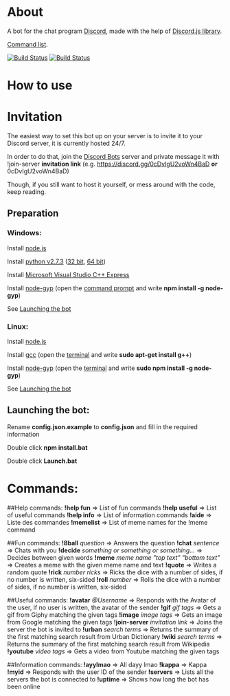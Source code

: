 # About
A bot for the chat program [Discord](https://discordapp.com/), made with the help of [Discord.js library](https://github.com/hydrabolt/discord.js).

[Command list](https://github.com/Gravestorm/Gravebot#commands).

[![Build Status](https://david-dm.org/gravestorm/gravebot.svg)](https://david-dm.org/gravestorm/gravebot)
[![Build Status](https://travis-ci.org/Gravestorm/Gravebot.svg?branch=master)](https://travis-ci.org/Gravestorm/Gravebot)

# How to use
# Invitation
The easiest way to set this bot up on your server is to invite it to your Discord server, it is currently hosted 24/7.

In order to do that, join the [Discord Bots](https://discord.gg/0cDvIgU2voWn4BaD) server and private message it with !join-server **invitation link** (e.g. https://discord.gg/0cDvIgU2voWn4BaD **or** 0cDvIgU2voWn4BaD)

Though, if you still want to host it yourself, or mess around with the code, keep reading.

## Preparation
### Windows:
Install [node.js](https://nodejs.org/en/)

Install [python v2.7.3](https://www.python.org) ([32 bit](https://www.python.org/ftp/python/2.7.3/python-2.7.3.msi), [64 bit](https://www.python.org/ftp/python/2.7.3/python-2.7.3.amd64.msi))

Install [Microsoft Visual Studio C++ Express](http://go.microsoft.com/?linkid=9816758)

Install [node-gyp](https://github.com/nodejs/node-gyp) (open the [command prompt](http://windows.microsoft.com/en-us/windows/command-prompt-faq) and write **npm install -g node-gyp**)

See [Launching the bot](https://github.com/Gravestorm/Gravebot#launching-the-bot)

### Linux:
Install [node.js](https://nodejs.org/en/)

Install [gcc](https://gcc.gnu.org) (open the [terminal](http://www.howtogeek.com/140679/beginner-geek-how-to-start-using-the-linux-terminal/) and write **sudo apt-get install g++**)

Install [node-gyp](https://github.com/nodejs/node-gyp) (open the [terminal](http://www.howtogeek.com/140679/beginner-geek-how-to-start-using-the-linux-terminal/) and write **sudo npm install -g node-gyp**)

See [Launching the bot](https://github.com/Gravestorm/Gravebot#launching-the-bot)

## Launching the bot:
Rename **config.json.example** to **config.json** and fill in the required information

Double click **npm install.bat**

Double click **Launch.bat**

# Commands:
##Help commands:
**!help fun** => List of fun commands
**!help useful** => List of useful commands
**!help info** => List of information commands
**!aide** => Liste des commandes
**!memelist** => List of meme names for the !meme command

##Fun commands:
**!8ball** *question* => Answers the question
**!chat** *sentence* => Chats with you
**!decide** *something or something or something...* => Decides between given words
**!meme** *meme name "top text" "bottom text"* => Creates a meme with the given meme name and text
**!quote** => Writes a random quote
**!rick** *number ricks* => Ricks the dice with a number of sides, if no number is written, six-sided
**!roll** *number* => Rolls the dice with a number of sides, if no number is written, six-sided

##Useful commands:
**!avatar** *@Username* => Responds with the Avatar of the user, if no user is written, the avatar of the sender
**!gif** *gif tags* => Gets a gif from Giphy matching the given tags
**!image** *image tags* => Gets an image from Google matching the given tags
**!join-server** *invitation link* => Joins the server the bot is invited to
**!urban** *search terms* => Returns the summary of the first matching search result from Urban Dictionary
**!wiki** *search terms* => Returns the summary of the first matching search result from Wikipedia
**!youtube** *video tags* => Gets a video from Youtube matching the given tags

##Information commands:
**!ayylmao** => All dayy lmao
**!kappa** => Kappa
**!myid** => Responds with the user ID of the sender
**!servers** => Lists all the servers the bot is connected to
**!uptime** => Shows how long the bot has been online
